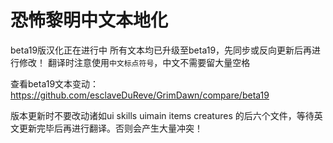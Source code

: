 恐怖黎明中文本地化
===

beta19版汉化正在进行中
所有文本均已升级至beta19，先同步或反向更新后再进行修改！
翻译时注意使用`中文标点符号`，中文不需要留大量空格

查看beta19文本变动：https://github.com/esclaveDuReve/GrimDawn/compare/beta19

版本更新时不要改动诸如ui skills uimain items creatures 的后六个文件，等待英文更新完毕后再进行翻译。否则会产生大量冲突！
